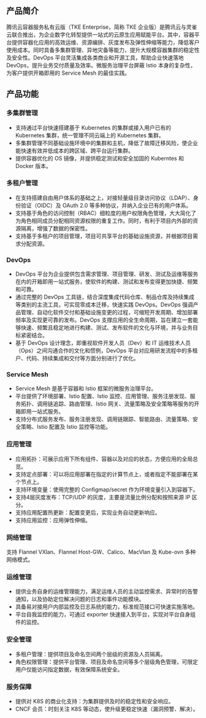 ## 产品简介

腾讯云容器服务私有云版（TKE Enterprise，简称 TKE 企业版）是腾讯云与灵雀云联合推出，为企业数字化转型提供一站式的云原生应用赋能平台。其中，容器平台提供容器化应用的高效运维、资源编排、灰度发布及弹性伸缩等能力，降低客户使用成本。同时具备多集群管理、异地灾备等能力，提升大规模容器集群的稳定性及安全性。DevOps 平台灵活集成各类商业和开源工具，帮助企业快速落地 DevOps，提升业务交付质量及效率。微服务治理平台屏蔽 Istio 本身的复杂性，为客户提供开箱即用的 Service Mesh 的最佳实践。



## 产品功能

### 多集群管理

- 支持通过平台快速搭建基于 Kubernetes 的集群或接入用户已有的 Kubernetes 集群，统一管理不同云端上的 Kubernetes 集群。
- 多集群管理不同基础设施环境中的集群和主机，降低了故障迁移风险，使企业能快速有效并低成本的跨区域、跨平台运行集群。
- 提供容器优化的 OS 镜像，并提供稳定测试和安全加固的 Kuberntes 和 Docker 版本。

### 多租户管理
- 在支持搭建自由用户体系的基础之上，对接轻量级目录访问协议（LDAP）、身份验证（OIDC）及 OAuth 2.0 等多种协议，并纳入企业已有的用户体系。
- 支持基于角色的访问控制（RBAC）细粒度的用户权限角色管理，大大简化了为角色相同成员分配相同资源权限的重复工作。同时，有利于项目内外部的资源隔离，增强了数据的保密性。
- 支持基于多租户的项目管理，项目可共享平台的基础设施资源，并根据项目需求分配资源。

### DevOps

- DevOps 平台为企业提供包含需求管理、项目管理、研发、测试及运维等服务在内的开箱即用一站式服务，使软件的构建、测试和发布变得更加快捷、频繁和可靠。
- 通过完整的 DevOps 工具链，结合深度集成代码仓库、制品仓库及持续集成等类别的主流工具，可实现零成本迁移，快速实践 DevOps。DevOps 强调产品管理、自动化软件交付和基础设施变更的过程，可缩短开发周期、增加部署频率及实现更可靠的发布。DevOps 支撑应用的全生命周期，旨在建立一套能够快速、频繁且稳定地进行构建、测试、发布软件的文化与环境，并与业务目标紧密结合。
- 基于 DevOps 设计理念，即重视软件开发人员（Dev）和 IT 运维技术人员（Ops）之间沟通合作的文化和惯例，DevOps 平台对应用研发流程中的多租户、代码、持续集成和交付等方面分别进行了优化。

### Service Mesh
- Service Mesh 是基于容器和 Istio 框架的微服务治理平台。
- 平台提供了环境部署、Istio 配置、Istio 监控、应用管理、服务注册发现、服务拓扑、调用链追踪、路由管理、Istio 网关、流量策略及安全策略等服务的开箱即用一站式服务。
- 支持分布式服务发布、服务注册发现、调用链跟踪、智能路由、流量策略、安全策略、Istio 配置及 Istio 监控等功能。

### 应用管理
- 应用拓扑：可展示应用下所有组件、容器以及对应的状态，方便应用的全局总览。
- 支持定点部署：可以将应用部署在指定的计算节点上，或者指定不能部署在某个节点上。
- 支持环境变量：使用完整的 Configmap/secret 作为环境变量引入到容器下。
- 支持4层灰度发布：TCP/UDP 的灰度，主要是流量比例分配和按照来源 IP 区分。
- 支持应用配置热更新：配置变更后，实现业务自动更新响应。
- 支持应用监控：应用弹性伸缩。

### 网络管理
支持 Flannel VXlan、Flannel Host-GW、Calico、MacVlan 及 Kube-ovn 多种网络模式。

### 运维管理
- 提供业务自身的运维管理能力，满足运维人员的主动监控需求、异常时的告警通知，以及协助定位解决问题的日志和事件功能模块。
- 具备易对接用户内部监控及日志系统的能力，标准规范接口可快速实施落地。
- 平台自我监控的能力，可通过 exporter 快速接入到平台，实现对平台自身组件的监控。

### 安全管理
- 多租户管理：提供项目及命名空间两个层级的资源及人员隔离。
- 角色权限管理：提供平台管理、项目及命名空间等多个层级角色管理，可限定用户仅能访问指定数据，有效保障系统安全。

### 服务保障
- 提供对 K8S 的商业化支持：为集群提供及时的稳定性和安全响应。
- CNCF 会员：时刻关注 K8S 等动态，使升级更稳定快速（漏洞预警、解决）。
